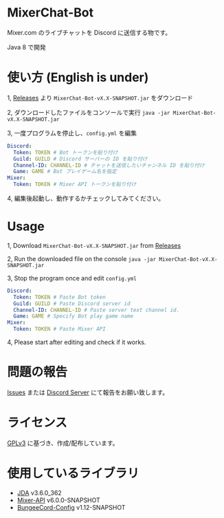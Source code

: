 # MixerChat-Bot

Mixer.com のライブチャットを Discord に送信する物です。

Java 8 で開発

# 使い方 (English is under)
1, [Releases](https://github.com/SimplyRin/MixerChat-Bot/releases) より `MixerChat-Bot-vX.X-SNAPSHOT.jar` をダウンロード

2, ダウンロードしたファイルをコンソールで実行 `java -jar MixerChat-Bot-vX.X-SNAPSHOT.jar`

3, 一度プログラムを停止し、`config.yml` を編集

```Yaml
Discord:
  Token: TOKEN # Bot トークンを貼り付け
  Guild: GUILD # Discord サーバーの ID を貼り付け
  Channel-ID: CHANNEL-ID # チャットを送信したいチャンネル ID を貼り付け
  Game: GAME # Bot プレイゲーム名を指定
Mixer:
  Token: TOKEN # Mixer API トークンを貼り付け
```

4, 編集後起動し、動作するかチェックしてみてください。

# Usage
1, Download `MixerChat-Bot-vX.X-SNAPSHOT.jar` from [Releases](https://github.com/SimplyRin/MixerChat-Bot/releases)

2, Run the downloaded file on the console `java -jar MixerChat-Bot-vX.X-SNAPSHOT.jar`

3, Stop the program once and edit `config.yml`

```Yaml
Discord:
  Token: TOKEN # Paste Bot token
  Guild: GUILD # Paste Discord server id
  Channel-ID: CHANNEL-ID # Paste server text channel id.
  Game: GAME # Specify Bot play game name
Mixer:
  Token: TOKEN # Paste Mixer API
```

4, Please start after editing and check if it works.

# 問題の報告
[Issues](https://github.com/SimplyRin/MixerChat-Bot/issues) または [Discord Server](https://discord.gg/9vEecBu) にて報告をお願い致します。

# ライセンス
[GPLv3](https://github.com/SimplyRin/MixerChat-Bot/blob/master/LICENSE.md) に基づき、作成/配布しています。

# 使用しているライブラリ
- [JDA](https://github.com/DV8FromTheWorld/JDA) v3.6.0_362
- [Mixer-API](https://maven.mixer.com/content/repositories/snapshots/) v6.0.0-SNAPSHOT
- [BungeeCord-Config](https://github.com/SpigotMC/BungeeCord/tree/master/config) v1.12-SNAPSHOT
